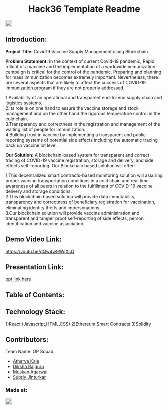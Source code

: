 <h1 align="center">Hack36 Template Readme</h1>
<p align="center">
</p>

<a href="https://hack36.com"> <img src="http://bit.ly/BuiltAtHack36" height=20px> </a>


## Introduction:
**Project Title**: Covid19 Vaccine Supply Management using Blockchain.  

**Problem Statement:** In the context of current Covid-19 pandemic, Rapid rollout of a vaccine and the implementation of a worldwide immunization campaign is critical for the control of the pandemic. Preparing and planning for mass immunization becomes extremely important. Nevertheless, there are several aspects that are likely to affect the success of COVID-19 immunization program if they are not properly addressed.

1.Availability of an operational and transparent end-to-end supply chain and logistics systems.    
2.Its role is on one hand to assure the vaccine storage and stock management and on the other hand the rigorous temperature control in the cold chain.    
3.Transparency and correctness in the registration and management of the waiting list of people for immunization.    
4.Building trust in vaccine by implementing a transparent and public reporting systems of potential side effects including the automatic tracing back up vaccine lot level.   

**Our Solution:** A blockchain-based system for transparent and correct tracing of COVID-19 vaccine registration, storage and delivery, and side effects self-reporting.
Our Blockchain based solution will offer:

1.This decentralized smart contracts-based monitoring solution will assuring proper vaccine transportation conditions in a cold chain and real time awareness of all peers in relation to the fulfillment of COVID-19 vaccine delivery and storage conditions.    
2.This blockchain based solution will provide data immutability, transparency and correctness of beneficiary registration for vaccination, eliminating identity thefts and impersonations.    
3.Our blockchain solution will provide vaccine administration and transparent and tamper proof self-reporting of side effects, person identification and vaccine association.  

  
## Demo Video Link:
  <a href="https://youtu.be/dQw4w9WgXcQ">https://youtu.be/dQw4w9WgXcQ</a>
  
## Presentation Link:
  <a href="https://docs.google.com/presentation/d/1cULLHCoj8k_nFx5B7N8_AFE58hB9QikAwY7cyJCi0FI/edit?usp=sharing"> ppt link here </a>
  
  
## Table of Contents:

## Technology Stack:
  1)React (Javascript,HTML,CSS)
  2)Ethereum Smart Contracts
  3)Solidity
  

## Contributors:

Team Name: OP Squad

* [Atharva Kale](https://github.com/atharvakale31)
* [Diksha Rajguru](https://github.com/diksharajguru)
* [Muskan Agarwal](https://github.com/muskan-1234)
* [Supriy Jinturkar](https://github.com/Supriy0498)


### Made at:
<a href="https://hack36.com"> <img src="http://bit.ly/BuiltAtHack36" height=20px> </a> 
